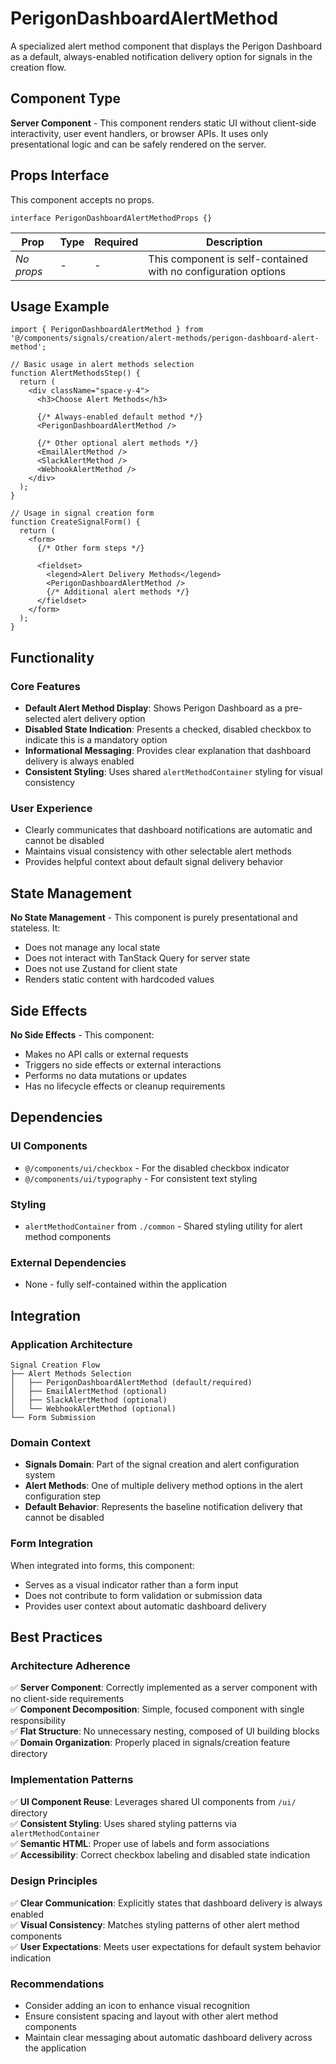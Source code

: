 # PerigonDashboardAlertMethod

A specialized alert method component that displays the Perigon Dashboard as a default, always-enabled notification delivery option for signals in the creation flow.

## Component Type

**Server Component** - This component renders static UI without client-side interactivity, user event handlers, or browser APIs. It uses only presentational logic and can be safely rendered on the server.

## Props Interface

This component accepts no props.

```tsx
interface PerigonDashboardAlertMethodProps {}
```

| Prop | Type | Required | Description |
|------|------|----------|-------------|
| *No props* | - | - | This component is self-contained with no configuration options |

## Usage Example

```tsx
import { PerigonDashboardAlertMethod } from '@/components/signals/creation/alert-methods/perigon-dashboard-alert-method';

// Basic usage in alert methods selection
function AlertMethodsStep() {
  return (
    <div className="space-y-4">
      <h3>Choose Alert Methods</h3>
      
      {/* Always-enabled default method */}
      <PerigonDashboardAlertMethod />
      
      {/* Other optional alert methods */}
      <EmailAlertMethod />
      <SlackAlertMethod />
      <WebhookAlertMethod />
    </div>
  );
}

// Usage in signal creation form
function CreateSignalForm() {
  return (
    <form>
      {/* Other form steps */}
      
      <fieldset>
        <legend>Alert Delivery Methods</legend>
        <PerigonDashboardAlertMethod />
        {/* Additional alert methods */}
      </fieldset>
    </form>
  );
}
```

## Functionality

### Core Features
- **Default Alert Method Display**: Shows Perigon Dashboard as a pre-selected alert delivery option
- **Disabled State Indication**: Presents a checked, disabled checkbox to indicate this is a mandatory option
- **Informational Messaging**: Provides clear explanation that dashboard delivery is always enabled
- **Consistent Styling**: Uses shared `alertMethodContainer` styling for visual consistency

### User Experience
- Clearly communicates that dashboard notifications are automatic and cannot be disabled
- Maintains visual consistency with other selectable alert methods
- Provides helpful context about default signal delivery behavior

## State Management

**No State Management** - This component is purely presentational and stateless. It:
- Does not manage any local state
- Does not interact with TanStack Query for server state
- Does not use Zustand for client state
- Renders static content with hardcoded values

## Side Effects

**No Side Effects** - This component:
- Makes no API calls or external requests
- Triggers no side effects or external interactions
- Performs no data mutations or updates
- Has no lifecycle effects or cleanup requirements

## Dependencies

### UI Components
- `@/components/ui/checkbox` - For the disabled checkbox indicator
- `@/components/ui/typography` - For consistent text styling

### Styling
- `alertMethodContainer` from `./common` - Shared styling utility for alert method components

### External Dependencies
- None - fully self-contained within the application

## Integration

### Application Architecture
```
Signal Creation Flow
├── Alert Methods Selection
│   ├── PerigonDashboardAlertMethod (default/required)
│   ├── EmailAlertMethod (optional)
│   ├── SlackAlertMethod (optional)
│   └── WebhookAlertMethod (optional)
└── Form Submission
```

### Domain Context
- **Signals Domain**: Part of the signal creation and alert configuration system
- **Alert Methods**: One of multiple delivery method options in the alert configuration step
- **Default Behavior**: Represents the baseline notification delivery that cannot be disabled

### Form Integration
When integrated into forms, this component:
- Serves as a visual indicator rather than a form input
- Does not contribute to form validation or submission data
- Provides user context about automatic dashboard delivery

## Best Practices

### Architecture Adherence
✅ **Server Component**: Correctly implemented as a server component with no client-side requirements  
✅ **Component Decomposition**: Simple, focused component with single responsibility  
✅ **Flat Structure**: No unnecessary nesting, composed of UI building blocks  
✅ **Domain Organization**: Properly placed in signals/creation feature directory  

### Implementation Patterns
✅ **UI Component Reuse**: Leverages shared UI components from `/ui/` directory  
✅ **Consistent Styling**: Uses shared styling patterns via `alertMethodContainer`  
✅ **Semantic HTML**: Proper use of labels and form associations  
✅ **Accessibility**: Correct checkbox labeling and disabled state indication  

### Design Principles
✅ **Clear Communication**: Explicitly states that dashboard delivery is always enabled  
✅ **Visual Consistency**: Matches styling patterns of other alert method components  
✅ **User Expectations**: Meets user expectations for default system behavior indication  

### Recommendations
- Consider adding an icon to enhance visual recognition
- Ensure consistent spacing and layout with other alert method components
- Maintain clear messaging about automatic dashboard delivery across the application